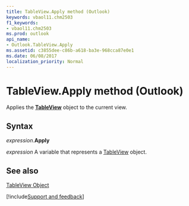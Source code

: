 ```yaml
---
title: TableView.Apply method (Outlook)
keywords: vbaol11.chm2503
f1_keywords:
- vbaol11.chm2503
ms.prod: outlook
api_name:
- Outlook.TableView.Apply
ms.assetid: c3855dee-c86b-a618-ba3e-968cca87e0e1
ms.date: 06/08/2017
localization_priority: Normal
---
```



# TableView.Apply method (Outlook)

Applies the  **[TableView](Outlook.TableView.md)** object to the current view.


## Syntax

_expression_.**Apply**

_expression_ A variable that represents a [TableView](Outlook.TableView.md) object.


## See also


[TableView Object](Outlook.TableView.md)

[!include[Support and feedback](~/includes/feedback-boilerplate.md)]